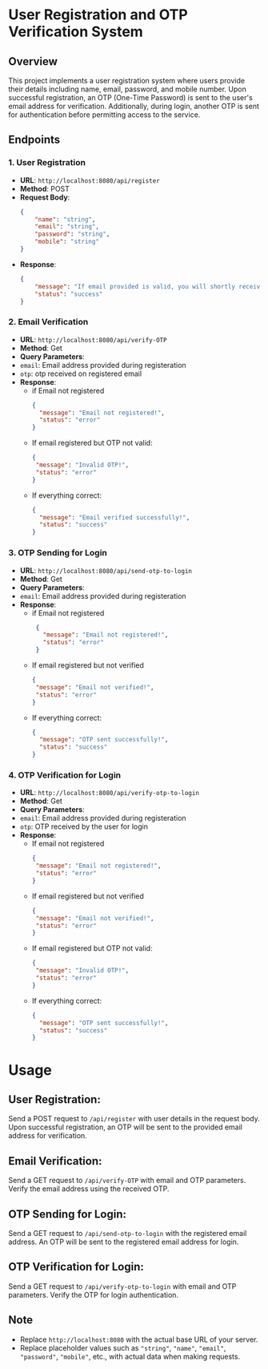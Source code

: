 # User Registration and OTP Verification System

## Overview

This project implements a user registration system where users provide their details including name, email, password, and mobile number. Upon successful registration, an OTP (One-Time Password) is sent to the user's email address for verification. Additionally, during login, another OTP is sent for authentication before permitting access to the service.

## Endpoints

### 1. User Registration

- **URL**: `http://localhost:8080/api/register`
- **Method**: POST
- **Request Body**:
  ```json
  {
      "name": "string",
      "email": "string",
      "password": "string",
      "mobile": "string"
  }
  ```
- **Response**:  
  ```json
  {
      "message": "If email provided is valid, you will shortly receive an OTP to verify your account.",
      "status": "success"
  }
  ```
### 2. Email Verification
- **URL**: `http://localhost:8080/api/verify-OTP`
- **Method**: Get
- **Query Parameters**:
-  `email`: Email address provided during registeration
-  `otp`: otp received on registered email
- **Response**:
  - if Email not registered
      ```json
      {
        "message": "Email not registered!",
        "status": "error"
      }
  - If email registered but OTP not valid:
       ```json
      {
        "message": "Invalid OTP!",
        "status": "error"
      }
  - If everything correct:
      ```json
      {
        "message": "Email verified successfully!",
        "status": "success"
      }
  
### 3. OTP Sending for Login
- **URL**: `http://localhost:8080/api/send-otp-to-login`
- **Method**: Get
- **Query Parameters**:
-  `email`: Email address provided during registeration
- **Response**:
  - if Email not registered
     ```json
      {
        "message": "Email not registered!",
        "status": "error"
      }
       ```
  - If email registered but not verified
       ```json
      {
        "message": "Email not verified!",
        "status": "error"
      }
      ```
  - If everything correct:
      ``` json
      {
        "message": "OTP sent successfully!",
        "status": "success"
      }

### 4. OTP Verification for Login
- **URL**: `http://localhost:8080/api/verify-otp-to-login`
- **Method**: Get
- **Query Parameters**:
-  `email`: Email address provided during registeration
-  `otp`: OTP received by the user for login
- **Response**:
  - If email not registered
       ```json
      {
        "message": "Email not registered!",
        "status": "error"
      }
      ```
  - If email registered but not verified
       ```json
      {
        "message": "Email not verified!",
        "status": "error"
      }
      ```
  - If email registered but OTP not valid:
       ```json
      {
        "message": "Invalid OTP!",
        "status": "error"
      }
       ```
  - If everything correct:
      ```json
      {
        "message": "OTP sent successfully!",
        "status": "success"
      }
    
# Usage

## User Registration:

Send a POST request to `/api/register` with user details in the request body.
Upon successful registration, an OTP will be sent to the provided email address for verification.

## Email Verification:

Send a GET request to `/api/verify-OTP` with email and OTP parameters.
Verify the email address using the received OTP.

## OTP Sending for Login:

Send a GET request to `/api/send-otp-to-login` with the registered email address.
An OTP will be sent to the registered email address for login.

## OTP Verification for Login:

Send a GET request to `/api/verify-otp-to-login` with email and OTP parameters.
Verify the OTP for login authentication.

## Note

- Replace `http://localhost:8080` with the actual base URL of your server.
- Replace placeholder values such as `"string"`, `"name"`, `"email"`, `"password"`, `"mobile"`, etc., with actual data when making requests.

  
